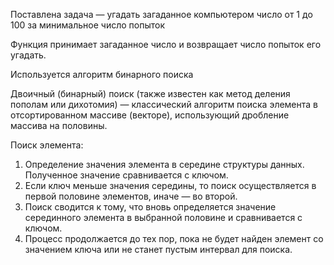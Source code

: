 ﻿Поставлена задача — угадать загаданное компьютером число от 1 до 100 за минимальное число попыток

Функция принимает загаданное число и возвращает число попыток его угадать.

Используется алгоритм бинарного поиска

Двоичный (бинарный) поиск (также известен как метод деления пополам или дихотомия) — классический алгоритм поиска элемента в отсортированном массиве (векторе), использующий дробление массива на половины. 

Поиск элемента:
1) Определение значения элемента в середине структуры данных. Полученное значение сравнивается с ключом.
2) Если ключ меньше значения середины, то поиск осуществляется в первой половине элементов, иначе — во второй.
3) Поиск сводится к тому, что вновь определяется значение серединного элемента в выбранной половине и сравнивается с ключом.
4) Процесс продолжается до тех пор, пока не будет найден элемент со значением ключа или не станет пустым интервал для поиска.